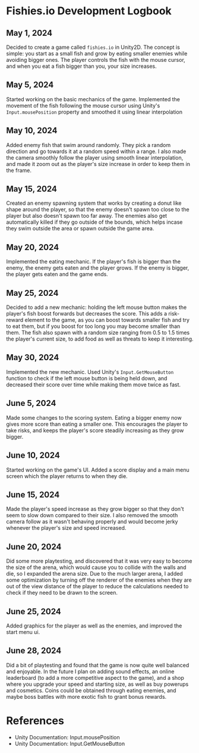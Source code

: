 # Fishies.io Development Logbook

## May 1, 2024
Decided to create a game called `fishies.io` in Unity2D. The concept is simple: you start as a small fish and grow by eating smaller enemies while avoiding bigger ones. The player controls the fish with the mouse cursor, and when you eat a fish bigger than you, your size increases.

## May 5, 2024
Started working on the basic mechanics of the game. Implemented the movement of the fish following the mouse cursor using Unity's `Input.mousePosition` property and smoothed it using linear interpolation

## May 10, 2024
Added enemy fish that swim around randomly. They pick a random direction and go towards it at a random speed within a range. I also made the camera smoothly follow the player using smooth linear interpolation, and made it zoom out as the player's size increase in order to keep them in the frame.

## May 15, 2024
Created an enemy spawning system that works by creating a donut like shape around the player, so that the enemy doesn't spawn too close to the player but also doesn't spawn too far away. The enemies also get automatically killed if they go outside of the bounds, which helps incase they swim outside the area or spawn outside the game area. 

## May 20, 2024
Implemented the eating mechanic. If the player's fish is bigger than the enemy, the enemy gets eaten and the player grows. If the enemy is bigger, the player gets eaten and the game ends.

## May 25, 2024
Decided to add a new mechanic: holding the left mouse button makes the player's fish boost forwards but decreases the score. This adds a risk-reward element to the game, as you can boost towards smaller fish and try to eat them, but if you boost for too long you may become smaller than them. The fish also spawn with a random size ranging from 0.5 to 1.5 times the player's current size, to add food as well as threats to keep it interesting.

## May 30, 2024
Implemented the new mechanic. Used Unity's `Input.GetMouseButton` function to check if the left mouse button is being held down, and decreased their score over time while making them move twice as fast.

## June 5, 2024
Made some changes to the scoring system. Eating a bigger enemy now gives more score than eating a smaller one. This encourages the player to take risks, and keeps the player's score steadily increasing as they grow bigger.

## June 10, 2024
Started working on the game's UI. Added a score display and a main menu screen which the player returns to when they die.

## June 15, 2024
Made the player's speed increase as they grow bigger so that they don't seem to slow down compared to their size. I also removed the smooth camera follow as it wasn't behaving properly and would become jerky whenever the player's size and speed increased.

## June 20, 2024
Did some more playtesting, and discovered that it was very easy to become the size of the arena, which would cause you to collide with the walls and die, so I expanded the arena size. Due to the much larger arena, I added some optimization by turning off the renderer of the enemies when they are out of the view distance of the player to reduce the calculations needed to check if they need to be drawn to the screen.

## June 25, 2024
Added graphics for the player as well as the enemies, and improved the start menu ui.

## June 28, 2024
Did a bit of playtesting and found that the game is now quite well balanced and enjoyable. In the future I plan on adding sound effects, an online leaderboard (to add a more competitive aspect to the game), and a shop where you upgrade your speed and starting size, as well as buy powerups and cosmetics. Coins could be obtained through eating enemies, and maybe boss battles with more exotic fish to grant bonus rewards.

# References
- Unity Documentation: Input.mousePosition
- Unity Documentation: Input.GetMouseButton
